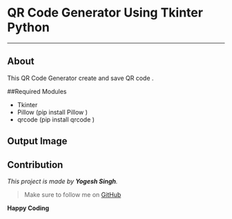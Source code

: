 # QR Code Generator Using Tkinter Python

----------

## About

This QR Code Generator create and save QR code .

##Required Modules
- Tkinter
- Pillow (pip install Pillow )
- qrcode (pip install qrcode )

## Output Image



## Contribution

_This project is made by  **Yogesh Singh**._

> Make sure to follow me on [GitHub](https://github.com/yogeshsinghgit/)

**Happy Coding**
